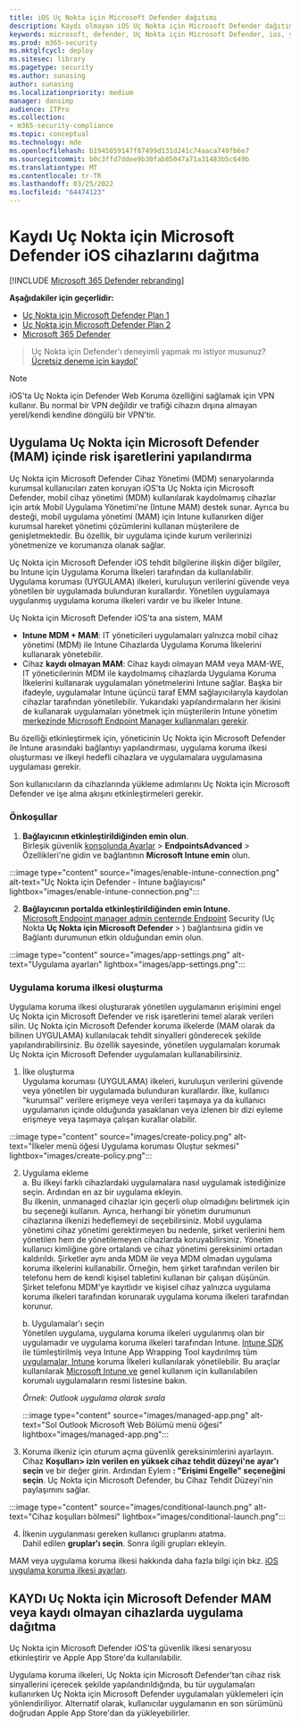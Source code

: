 ```yaml
---
title: iOS Uç Nokta için Microsoft Defender dağıtımı
description: Kaydı olmayan iOS Uç Nokta için Microsoft Defender dağıtımı açıklandı.
keywords: microsoft, defender, Uç Nokta için Microsoft Defender, ios, yapılandırma, özellikler, ios
ms.prod: m365-security
ms.mktglfcycl: deploy
ms.sitesec: library
ms.pagetype: security
ms.author: sunasing
author: sunasing
ms.localizationpriority: medium
manager: dansimp
audience: ITPro
ms.collection:
- m365-security-compliance
ms.topic: conceptual
ms.technology: mde
ms.openlocfilehash: b1945059147f87499d131d241c74aaca749fb6e7
ms.sourcegitcommit: b0c3ffd7ddee9b30fab85047a71a31483b5c649b
ms.translationtype: MT
ms.contentlocale: tr-TR
ms.lasthandoff: 03/25/2022
ms.locfileid: "64474123"
---
```

# <a name="deploy-microsoft-defender-for-endpoint-on-unenrolled-ios-devices"></a>Kaydı Uç Nokta için Microsoft Defender iOS cihazlarını dağıtma

[!INCLUDE [Microsoft 365 Defender rebranding](../../includes/microsoft-defender.md)]

**Aşağıdakiler için geçerlidir:**
- [Uç Nokta için Microsoft Defender Plan 1](https://go.microsoft.com/fwlink/p/?linkid=2154037)
- [Uç Nokta için Microsoft Defender Plan 2](https://go.microsoft.com/fwlink/p/?linkid=2154037)
- [Microsoft 365 Defender](https://go.microsoft.com/fwlink/?linkid=2118804)

> Uç Nokta için Defender'ı deneyimli yapmak mı istiyor musunuz? [Ücretsiz deneme için kaydol'](https://signup.microsoft.com/create-account/signup?products=7f379fee-c4f9-4278-b0a1-e4c8c2fcdf7e&ru=https://aka.ms/MDEp2OpenTrial?ocid=docs-wdatp-exposedapis-abovefoldlink)

> [!NOTE]
> iOS'ta Uç Nokta için Defender Web Koruma özelliğini sağlamak için VPN kullanır. Bu normal bir VPN değildir ve trafiği cihazın dışına almayan yerel/kendi kendine döngülü bir VPN'tir.

## <a name="configure-microsoft-defender-for-endpoint-risk-signals-in-app-protection-policy-mam"></a>Uygulama Uç Nokta için Microsoft Defender (MAM) içinde risk işaretlerini yapılandırma

Uç Nokta için Microsoft Defender Cihaz Yönetimi (MDM) senaryolarında kurumsal kullanıcıları zaten koruyan iOS'ta Uç Nokta için Microsoft Defender, mobil cihaz yönetimi (MDM) kullanılarak kaydolmamış cihazlar için artık Mobil Uygulama Yönetimi'ne (Intune MAM) destek sunar. Ayrıca bu desteği, mobil uygulama yönetimi (MAM) için Intune kullanırken diğer kurumsal hareket yönetimi çözümlerini kullanan müşterilere de genişletmektedir. Bu özellik, bir uygulama içinde kurum verilerinizi yönetmenize ve korumanıza olanak sağlar.

Uç Nokta için Microsoft Defender iOS tehdit bilgilerine ilişkin diğer bilgiler, bu Intune için Uygulama Koruma İlkeleri tarafından da kullanılabilir. Uygulama koruması (UYGULAMA) ilkeleri, kuruluşun verilerini güvende veya yönetilen bir uygulamada bulunduran kurallardır. Yönetilen uygulamaya uygulanmış uygulama koruma ilkeleri vardır ve bu ilkeler Intune.  

Uç Nokta için Microsoft Defender iOS'ta ana sistem, MAM
- **Intune MDM + MAM**: IT yöneticileri uygulamaları yalnızca mobil cihaz yönetimi (MDM) ile Intune Cihazlarda Uygulama Koruma İlkelerini kullanarak yönetebilir.
- Cihaz **kaydı olmayan MAM**: Cihaz kaydı olmayan MAM veya MAM-WE, IT yöneticilerinin MDM ile kaydolmamış [](/mem/intune/app/app-protection-policy) cihazlarda Uygulama Koruma İlkelerini kullanarak uygulamaları yönetmelerini Intune sağlar. Başka bir ifadeyle, uygulamalar Intune üçüncü taraf EMM sağlayıcılarıyla kaydolan cihazlar tarafından yönetilebilir. Yukarıdaki yapılandırmaların her ikisini de kullanarak uygulamaları yönetmek için müşterilerin Intune yönetim [merkezinde Microsoft Endpoint Manager kullanmaları gerekir](https://go.microsoft.com/fwlink/?linkid=2109431).

Bu özelliği etkinleştirmek için, yöneticinin Uç Nokta için Microsoft Defender ile Intune arasındaki bağlantıyı yapılandırması, uygulama koruma ilkesi oluşturması ve ilkeyi hedefli cihazlara ve uygulamalara uygulamasına uygulaması gerekir. 
 
Son kullanıcıların da cihazlarında yükleme adımlarını Uç Nokta için Microsoft Defender ve işe alma akışını etkinleştirmeleri gerekir.

### <a name="pre-requisites"></a>Önkoşullar

1. **Bağlayıcının etkinleştirildiğinden emin olun**. <br> Birleşik güvenlik [konsolunda Ayarlar](https://security.microsoft.com) >  **EndpointsAdvanced** >  Özellikleri'ne gidin ve bağlantının **Microsoft Intune emin** olun.

  :::image type="content" source="images/enable-intune-connection.png" alt-text="Uç Nokta için Defender - Intune bağlayıcısı" lightbox="images/enable-intune-connection.png":::

  
2. **Bağlayıcının portalda etkinleştirildiğinden emin Intune.** <br> [Microsoft Endpoint manager admin centernde Endpoint](https://go.microsoft.com/fwlink/?linkid=2109431) Security (Uç Nokta **Uç Nokta için Microsoft Defender** > ) bağlantısına gidin ve Bağlantı durumunun etkin olduğundan emin olun.

  :::image type="content" source="images/app-settings.png" alt-text="Uygulama ayarları" lightbox="images/app-settings.png":::

### <a name="create-an-app-protection-policy"></a>Uygulama koruma ilkesi oluşturma
 
Uygulama koruma ilkesi oluşturarak yönetilen uygulamanın erişimini engel Uç Nokta için Microsoft Defender ve risk işaretlerini temel alarak verileri silin.
Uç Nokta için Microsoft Defender koruma ilkelerde (MAM olarak da bilinen UYGULAMA) kullanılacak tehdit sinyalleri gönderecek şekilde yapılandırabilirsiniz. Bu özellik sayesinde, yönetilen uygulamaları korumak Uç Nokta için Microsoft Defender uygulamaları kullanabilirsiniz.

1. İlke oluşturma <br>
Uygulama koruması (UYGULAMA) ilkeleri, kuruluşun verilerini güvende veya yönetilen bir uygulamada bulunduran kurallardır. İlke, kullanıcı "kurumsal" verilere erişmeye veya verileri taşımaya ya da kullanıcı uygulamanın içinde olduğunda yasaklanan veya izlenen bir dizi eyleme erişmeye veya taşımaya çalışan kurallar olabilir. 

:::image type="content" source="images/create-policy.png" alt-text="İlkeler menü öğesi Uygulama koruması Oluştur sekmesi" lightbox="images/create-policy.png":::

2. Uygulama ekleme <br>
    a. Bu ilkeyi farklı cihazlardaki uygulamalara nasıl uygulamak istediğinize seçin. Ardından en az bir uygulama ekleyin. <br>
    Bu ilkenin, unmanaged cihazlar için geçerli olup olmadığını belirtmek için bu seçeneği kullanın. Ayrıca, herhangi bir yönetim durumunun cihazlarına ilkenizi hedeflemeyi de seçebilirsiniz.
Mobil uygulama yönetimi cihaz yönetimi gerektirmeyen bu nedenle, şirket verilerini hem yönetilen hem de yönetilemeyen cihazlarda koruyabilirsiniz. Yönetim kullanıcı kimliğine göre ortalandı ve cihaz yönetimi gereksinimi ortadan kaldırıldı. Şirketler aynı anda MDM ile veya MDM olmadan uygulama koruma ilkelerini kullanabilir. Örneğin, hem şirket tarafından verilen bir telefonu hem de kendi kişisel tabletini kullanan bir çalışan düşünün. Şirket telefonu MDM'ye kayıtlıdır ve kişisel cihaz yalnızca uygulama koruma ilkeleri tarafından korunarak uygulama koruma ilkeleri tarafından korunur.

    b. Uygulamalar'ı seçin<br>
    Yönetilen uygulama, uygulama koruma ilkeleri uygulanmış olan bir uygulamadır ve uygulama koruma ilkeleri tarafından Intune. [Intune SDK](/mem/intune/developer/app-sdk) ile tümleştirilmiş veya Intune App Wrapping Tool kaydırılmış tüm [uygulamalar, Intune](/mem/intune/developer/apps-prepare-mobile-application-management) koruma İlkeleri kullanılarak yönetilebilir. Bu araçlar kullanılarak [Microsoft Intune ve](/mem/intune/apps/apps-supported-intune-apps) genel kullanım için kullanılabilen korumalı uygulamaların resmi listesine bakın.

    *Örnek: Outlook uygulama olarak sırala*

     :::image type="content" source="images/managed-app.png" alt-text="Sol Outlook Microsoft Web Bölümü menü öğesi" lightbox="images/managed-app.png":::
  

 3. Koruma ilkeniz için oturum açma güvenlik gereksinimlerini ayarlayın. <br>
Cihaz **Koşulları> izin verilen en yüksek cihaz tehdit düzeyi'ne** **ayar'ı seçin** ve bir değer girin. Ardından Eylem  **: "Erişimi Engelle" seçeneğini seçin**. Uç Nokta için Microsoft Defender, bu Cihaz Tehdit Düzeyi'nin paylaşımını sağlar.

    
   :::image type="content" source="images/conditional-launch.png" alt-text="Cihaz koşulları bölmesi" lightbox="images/conditional-launch.png":::

4. İlkenin uygulanması gereken kullanıcı gruplarını atatma.<br>
  Dahil edilen **gruplar'ı seçin**. Sonra ilgili grupları ekleyin. 


MAM veya uygulama koruma ilkesi hakkında daha fazla bilgi için bkz. [iOS uygulama koruma ilkesi ayarları](/mem/intune/apps/app-protection-policy-settings-ios).

## <a name="deploy-microsoft-defender-for-endpoint-for-mam-or-on-unenrolled-devices"></a>KAYDı Uç Nokta için Microsoft Defender MAM veya kaydı olmayan cihazlarda uygulama dağıtma

Uç Nokta için Microsoft Defender iOS'ta güvenlik ilkesi senaryosu etkinleştirir ve Apple App Store'da kullanılabilir.

Uygulama koruma ilkeleri, Uç Nokta için Microsoft Defender'tan cihaz risk sinyallerini içerecek şekilde yapılandırıldığında, bu tür uygulamaları kullanırken Uç Nokta için Microsoft Defender uygulamaları yüklemeleri için yönlendiriliyor. Alternatif olarak, kullanıcılar uygulamanın en son sürümünü doğrudan Apple App Store'dan da yükleyebilirler.
